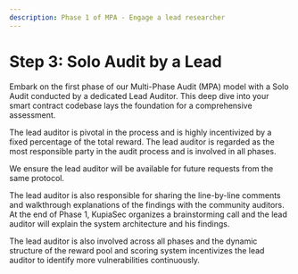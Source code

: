 ```yaml
---
description: Phase 1 of MPA - Engage a lead researcher
---
```


# Step 3: Solo Audit by a Lead

Embark on the first phase of our Multi-Phase Audit (MPA) model with a Solo Audit conducted by a dedicated Lead Auditor. This deep dive into your smart contract codebase lays the foundation for a comprehensive assessment.

The lead auditor is pivotal in the process and is highly incentivized by a fixed percentage of the total reward. The lead auditor is regarded as the most responsible party in the audit process and is involved in all phases.&#x20;

We ensure the lead auditor will be available for future requests from the same protocol.

The lead auditor is also responsible for sharing the line-by-line comments and walkthrough explanations of the findings with the community auditors. At the end of Phase 1, KupiaSec organizes a brainstorming call and the lead auditor will explain the system architecture and his findings.

The lead auditor is also involved across all phases and the dynamic structure of the reward pool and scoring system incentivizes the lead auditor to identify more vulnerabilities continuously.
